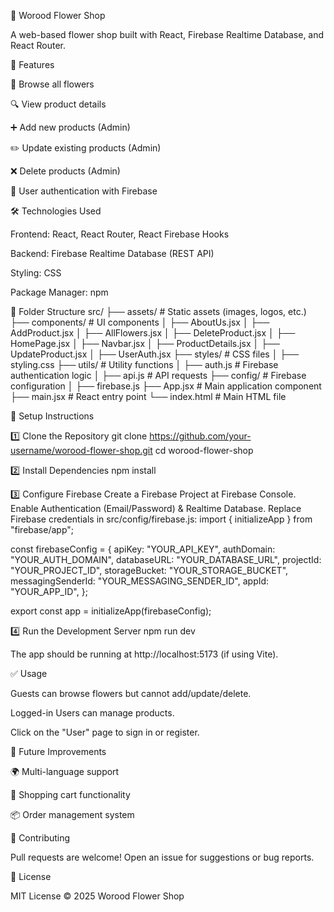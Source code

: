 🌸 Worood Flower Shop

A web-based flower shop built with React, Firebase Realtime Database, and React Router.

🚀 Features

🌼 Browse all flowers

🔍 View product details

➕ Add new products (Admin)

✏️ Update existing products (Admin)

❌ Delete products (Admin)

🔐 User authentication with Firebase

🛠️ Technologies Used

Frontend: React, React Router, React Firebase Hooks

Backend: Firebase Realtime Database (REST API)

Styling: CSS

Package Manager: npm

📂 Folder Structure
src/
├── assets/          # Static assets (images, logos, etc.)
├── components/      # UI components
│   ├── AboutUs.jsx
│   ├── AddProduct.jsx
│   ├── AllFlowers.jsx
│   ├── DeleteProduct.jsx
│   ├── HomePage.jsx
│   ├── Navbar.jsx
│   ├── ProductDetails.jsx
│   ├── UpdateProduct.jsx
│   ├── UserAuth.jsx
├── styles/          # CSS files
│   ├── styling.css
├── utils/           # Utility functions
│   ├── auth.js      # Firebase authentication logic
│   ├── api.js       # API requests
├── config/          # Firebase configuration
│   ├── firebase.js
├── App.jsx          # Main application component
├── main.jsx         # React entry point
└── index.html       # Main HTML file

🔧 Setup Instructions

1️⃣ Clone the Repository
git clone https://github.com/your-username/worood-flower-shop.git
cd worood-flower-shop

2️⃣ Install Dependencies
npm install

3️⃣ Configure Firebase
Create a Firebase Project at Firebase Console.
Enable Authentication (Email/Password) & Realtime Database.
Replace Firebase credentials in src/config/firebase.js:
import { initializeApp } from "firebase/app";

const firebaseConfig = {
  apiKey: "YOUR_API_KEY",
  authDomain: "YOUR_AUTH_DOMAIN",
  databaseURL: "YOUR_DATABASE_URL",
  projectId: "YOUR_PROJECT_ID",
  storageBucket: "YOUR_STORAGE_BUCKET",
  messagingSenderId: "YOUR_MESSAGING_SENDER_ID",
  appId: "YOUR_APP_ID",
};

export const app = initializeApp(firebaseConfig);

4️⃣ Run the Development Server
npm run dev

The app should be running at http://localhost:5173 (if using Vite).

✅ Usage

Guests can browse flowers but cannot add/update/delete.

Logged-in Users can manage products.

Click on the "User" page to sign in or register.

📌 Future Improvements

🌍 Multi-language support

🛒 Shopping cart functionality

📦 Order management system

🤝 Contributing

Pull requests are welcome! Open an issue for suggestions or bug reports.

📜 License

MIT License © 2025 Worood Flower Shop